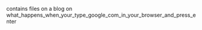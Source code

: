  contains files on a blog on what_happens_when_your_type_google_com_in_your_browser_and_press_enter
